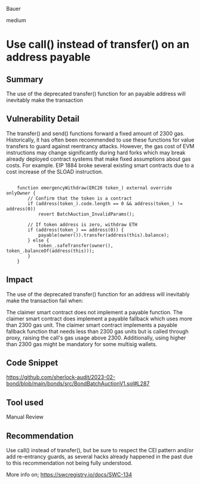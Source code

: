 Bauer

medium

# Use call() instead of transfer() on an address payable

## Summary
The use of the deprecated transfer() function for an payable address will inevitably make the transaction

## Vulnerability Detail
The transfer() and send() functions forward a fixed amount of 2300 gas. Historically, it has often been recommended to use these functions for value transfers to guard against reentrancy attacks. However, the gas cost of EVM instructions may change significantly during hard forks which may break already deployed contract systems that make fixed assumptions about gas costs. For example. EIP 1884 broke several existing smart contracts due to a cost increase of the SLOAD instruction.

```solidity

    function emergencyWithdraw(ERC20 token_) external override onlyOwner {
        // Confirm that the token is a contract
        if (address(token_).code.length == 0 && address(token_) != address(0))
            revert BatchAuction_InvalidParams();

        // If token address is zero, withdraw ETH
        if (address(token_) == address(0)) {
            payable(owner()).transfer(address(this).balance);
        } else {
            token_.safeTransfer(owner(), token_.balanceOf(address(this)));
        }
    }

```
## Impact
The use of the deprecated transfer() function for an address will inevitably make the transaction fail when:

The claimer smart contract does not implement a payable function.
The claimer smart contract does implement a payable fallback which uses more than 2300 gas unit.
The claimer smart contract implements a payable fallback function that needs less than 2300 gas units but is called through proxy, raising the call's gas usage above 2300.
Additionally, using higher than 2300 gas might be mandatory for some multisig wallets.

## Code Snippet
https://github.com/sherlock-audit/2023-02-bond/blob/main/bonds/src/BondBatchAuctionV1.sol#L287

## Tool used

Manual Review

## Recommendation
Use call() instead of transfer(), but be sure to respect the CEI pattern and/or add re-entrancy guards, as several hacks already happened in the past due to this recommendation not being fully understood.

More info on; https://swcregistry.io/docs/SWC-134
